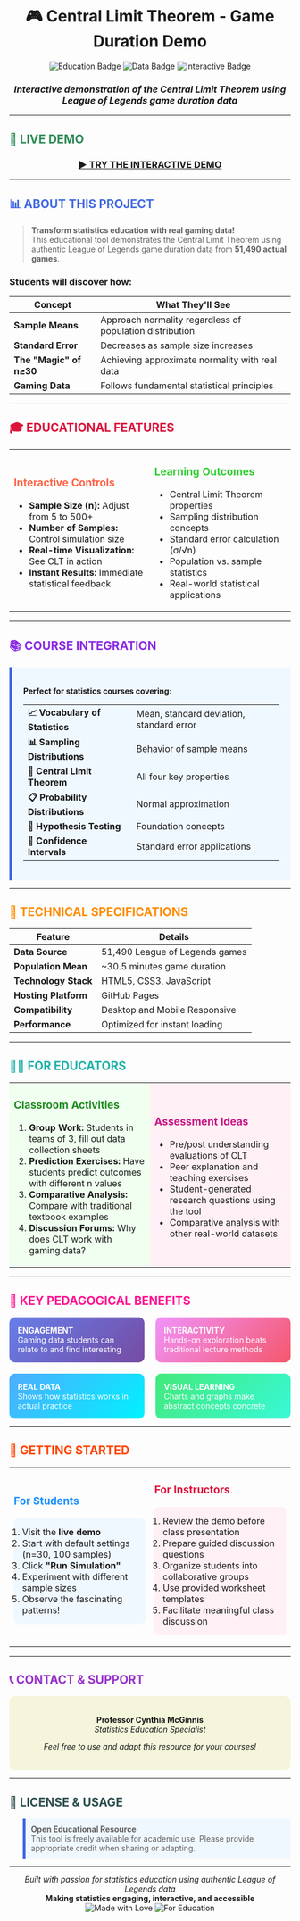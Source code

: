 # <div align="center">🎮 Central Limit Theorem - Game Duration Demo</div>

<div align="center">
  <img src="https://img.shields.io/badge/Education-Statistics-blue?style=for-the-badge" alt="Education Badge">
  <img src="https://img.shields.io/badge/Data-League%20of%20Legends-gold?style=for-the-badge" alt="Data Badge">
  <img src="https://img.shields.io/badge/Interactive-Demo-green?style=for-the-badge" alt="Interactive Badge">
</div>

<div align="center">
  <h3><i>Interactive demonstration of the Central Limit Theorem using League of Legends game duration data</i></h3>
</div>

---

## <span style="color: #2E8B57;">**🎯 LIVE DEMO**</span>

<div align="center">
  
### **[▶️ TRY THE INTERACTIVE DEMO](https://cynthialmcginnis.github.io/CLTDemo)**

</div>

---

## <span style="color: #4169E1;">**📊 ABOUT THIS PROJECT**</span>

<blockquote>
<strong>Transform statistics education with real gaming data!</strong><br>
This educational tool demonstrates the Central Limit Theorem using authentic League of Legends game duration data from <strong>51,490 actual games</strong>.
</blockquote>

### **Students will discover how:**

| Concept | What They'll See |
|---------|------------------|
| **Sample Means** | Approach normality regardless of population distribution |
| **Standard Error** | Decreases as sample size increases |
| **The "Magic" of n≥30** | Achieving approximate normality with real data |
| **Gaming Data** | Follows fundamental statistical principles |

---

## <span style="color: #DC143C;">**🎓 EDUCATIONAL FEATURES**</span>

<table>
<tr>
<td width="50%">

### **<span style="color: #FF6347;">Interactive Controls</span>**
- **Sample Size (n):** Adjust from 5 to 500+
- **Number of Samples:** Control simulation size  
- **Real-time Visualization:** See CLT in action
- **Instant Results:** Immediate statistical feedback

</td>
<td width="50%">

### **<span style="color: #32CD32;">Learning Outcomes</span>**
- Central Limit Theorem properties
- Sampling distribution concepts
- Standard error calculation (σ/√n)
- Population vs. sample statistics
- Real-world statistical applications

</td>
</tr>
</table>

---

## <span style="color: #8A2BE2;">**📚 COURSE INTEGRATION**</span>

<div style="background-color: #f0f8ff; padding: 20px; border-left: 5px solid #4169E1;">

**Perfect for statistics courses covering:**

<table>
<tr>
<td><strong>📈 Vocabulary of Statistics</strong></td>
<td>Mean, standard deviation, standard error</td>
</tr>
<tr>
<td><strong>📊 Sampling Distributions</strong></td>
<td>Behavior of sample means</td>
</tr>
<tr>
<td><strong>🎯 Central Limit Theorem</strong></td>
<td>All four key properties</td>
</tr>
<tr>
<td><strong>📋 Probability Distributions</strong></td>
<td>Normal approximation</td>
</tr>
<tr>
<td><strong>🔬 Hypothesis Testing</strong></td>
<td>Foundation concepts</td>
</tr>
<tr>
<td><strong>📐 Confidence Intervals</strong></td>
<td>Standard error applications</td>
</tr>
</table>

</div>

---

## <span style="color: #FF8C00;">**🔧 TECHNICAL SPECIFICATIONS**</span>

<div align="center">

| Feature | Details |
|---------|---------|
| **Data Source** | 51,490 League of Legends games |
| **Population Mean** | ~30.5 minutes game duration |
| **Technology Stack** | HTML5, CSS3, JavaScript |
| **Hosting Platform** | GitHub Pages |
| **Compatibility** | Desktop and Mobile Responsive |
| **Performance** | Optimized for instant loading |

</div>

---

## <span style="color: #20B2AA;">**👩‍🏫 FOR EDUCATORS**</span>

<table>
<tr>
<td width="50%" style="background-color: #f0fff0;">

### **<span style="color: #228B22;">Classroom Activities</span>**

1. **Group Work:** Students in teams of 3, fill out data collection sheets
2. **Prediction Exercises:** Have students predict outcomes with different n values
3. **Comparative Analysis:** Compare with traditional textbook examples
4. **Discussion Forums:** Why does CLT work with gaming data?

</td>
<td width="50%" style="background-color: #fff0f5;">

### **<span style="color: #C71585;">Assessment Ideas</span>**

- Pre/post understanding evaluations of CLT
- Peer explanation and teaching exercises
- Student-generated research questions using the tool
- Comparative analysis with other real-world datasets

</td>
</tr>
</table>

---

## <span style="color: #FF1493;">**🎯 KEY PEDAGOGICAL BENEFITS**</span>

<div style="display: grid; grid-template-columns: repeat(2, 1fr); gap: 20px;">

<div style="background: linear-gradient(135deg, #667eea 0%, #764ba2 100%); color: white; padding: 15px; border-radius: 10px;">
<strong>ENGAGEMENT</strong><br>
Gaming data students can relate to and find interesting
</div>

<div style="background: linear-gradient(135deg, #f093fb 0%, #f5576c 100%); color: white; padding: 15px; border-radius: 10px;">
<strong>INTERACTIVITY</strong><br>
Hands-on exploration beats traditional lecture methods
</div>

<div style="background: linear-gradient(135deg, #4facfe 0%, #00f2fe 100%); color: white; padding: 15px; border-radius: 10px;">
<strong>REAL DATA</strong><br>
Shows how statistics works in actual practice
</div>

<div style="background: linear-gradient(135deg, #43e97b 0%, #38f9d7 100%); color: white; padding: 15px; border-radius: 10px;">
<strong>VISUAL LEARNING</strong><br>
Charts and graphs make abstract concepts concrete
</div>

</div>

---

## <span style="color: #FF4500;">**🚀 GETTING STARTED**</span>

<table>
<tr>
<td width="50%">

### **<span style="color: #1E90FF;">For Students</span>**

<ol style="background-color: #f0f8ff; padding: 15px; border-radius: 8px;">
<li>Visit the <strong>live demo</strong></li>
<li>Start with default settings (n=30, 100 samples)</li>
<li>Click <strong>"Run Simulation"</strong></li>
<li>Experiment with different sample sizes</li>
<li>Observe the fascinating patterns!</li>
</ol>

</td>
<td width="50%">

### **<span style="color: #DC143C;">For Instructors</span>**

<ol style="background-color: #fff0f5; padding: 15px; border-radius: 8px;">
<li>Review the demo before class presentation</li>
<li>Prepare guided discussion questions</li>
<li>Organize students into collaborative groups</li>
<li>Use provided worksheet templates</li>
<li>Facilitate meaningful class discussion</li>
</ol>

</td>
</tr>
</table>

---

## <span style="color: #9932CC;">**📞 CONTACT & SUPPORT**</span>

<div align="center" style="background-color: #f5f5dc; padding: 20px; border-radius: 10px;">

**Professor Cynthia McGinnis**  
*Statistics Education Specialist*

<i>Feel free to use and adapt this resource for your courses!</i>

</div>

---

## <span style="color: #2F4F4F;">**📄 LICENSE & USAGE**</span>

<blockquote style="background-color: #f0f8ff; border-left: 5px solid #4169E1; padding: 10px;">
<strong>Open Educational Resource</strong><br>
This tool is freely available for academic use. Please provide appropriate credit when sharing or adapting.
</blockquote>

---

<div align="center">
  <i>Built with passion for statistics education using authentic League of Legends data</i><br>
  <strong>Making statistics engaging, interactive, and accessible</strong>
</div>

<div align="center">
  <img src="https://img.shields.io/badge/Made%20with-❤️-red?style=for-the-badge" alt="Made with Love">
  <img src="https://img.shields.io/badge/For-Education-blue?style=for-the-badge" alt="For Education">
</div>
